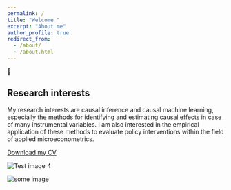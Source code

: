 ```yaml
---
permalink: /
title: "Welcome "
excerpt: "About me"
author_profile: true
redirect_from: 
  - /about/
  - /about.html
---
```


👋 

Research interests
------
My research interests are causal inference and causal machine learning, especially the methods for identifying and estimating causal effects in case of many instrumental variables. I am also interested in the empirical application of these methods to evaluate policy interventions within the field of applied microeconometrics.



[Download my CV](files/CV_Nadja_vantHoff.pdf)



![Test image 4](images/mstile-150x150.png)

<img src="images/foo-bar-identity.jpg"
     alt="some image"
     style="float: left; margin-right: 10px;" />
